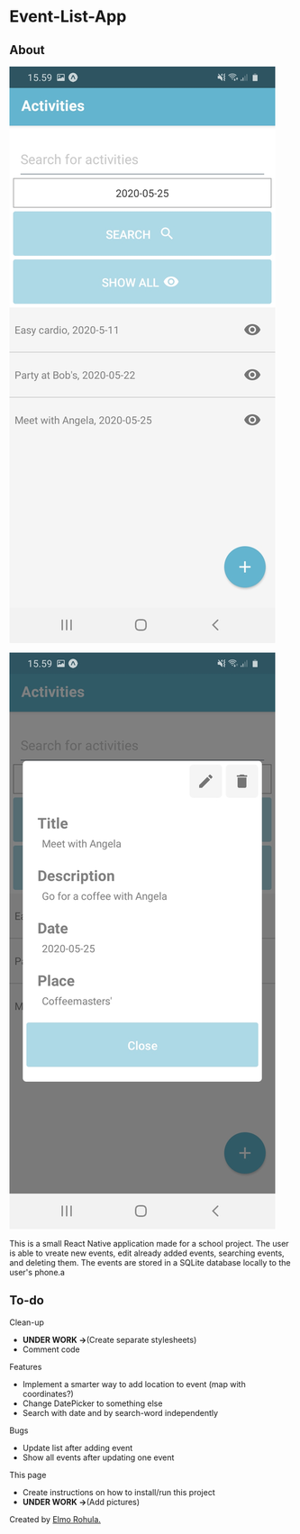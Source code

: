 # Event-List-App

## About

![scrshot5](./images/scrshot005.jpg)

![scrshot6](./images/scrshot006.jpg)

This is a small React Native application made for a school project. The user is able to vreate new events, edit already added events, searching events, and deleting them. The events are stored in a SQLite database locally to the user's phone.a

## To-do

Clean-up
  * **UNDER WORK ->**(Create separate stylesheets)
  * Comment code

Features
  * Implement a smarter way to add location to event (map with coordinates?)
  * Change DatePicker to something else
  * Search with date and by search-word independently

Bugs
  * Update list after adding event
  * Show all events after updating one event

This page
  * Create instructions on how to install/run this project
  * **UNDER WORK ->**(Add pictures)

Created by [Elmo Rohula.](https://github.com/rootElmo)
